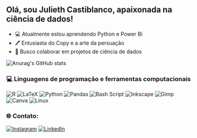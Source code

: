 ## Olá, sou Julieth Castiblanco, apaixonada na ciência de dados!

- 💻 Atualmente estou aprendendo Python e Power Bi
- 🖊️ Entusiasta do Copy e a arte da persuação
- 🤝 Busco colaborar em projetos de ciência de dados


![Anurag's GitHub stats](https://github-readme-stats.vercel.app/api?username=castiblancoqj&show_icons=true&theme=solarized-light&locale=pt-br)
<!--
![Top Langs](https://github-readme-stats.vercel.app/api/top-langs/?username=castiblancoqj&hide_progress=true&locale=pt-br&theme=solarized-light)
-->

### 💻 Linguagens de programação e ferramentas computacionais
![R](https://img.shields.io/badge/r-%23276DC3.svg?style=for-the-badge&logo=r&logoColor=white) ![LaTeX](https://img.shields.io/badge/latex-%23008080.svg?style=for-the-badge&logo=latex&logoColor=white) ![Python](https://img.shields.io/badge/python-3670A0?style=for-the-badge&logo=python&logoColor=ffdd54) ![Pandas](https://img.shields.io/badge/pandas-%23150458.svg?style=for-the-badge&logo=pandas&logoColor=white) ![Bash Script](https://img.shields.io/badge/bash_script-%23121011.svg?style=for-the-badge&logo=gnu-bash&logoColor=white) ![Inkscape](https://img.shields.io/badge/Inkscape-e0e0e0?style=for-the-badge&logo=inkscape&logoColor=080A13) ![Gimp](https://img.shields.io/badge/Gimp-657D8B?style=for-the-badge&logo=gimp&logoColor=FFFFFF) ![Canva](https://img.shields.io/badge/Canva-%2300C4CC.svg?style=for-the-badge&logo=Canva&logoColor=white) ![Linux](https://img.shields.io/badge/Linux-FCC624.svg?style=for-the-badge&logo=Linux&logoColor=black) 


### 🌐 Contato:
[![Instagram](https://img.shields.io/badge/Instagram-%23E4405F.svg?logo=Instagram&logoColor=white)](https://instagram.com/julieth.castiblancoq?igsh=MWp5dTF10GZwYnlkYg==)
[![LinkedIn](https://img.shields.io/badge/LinkedIn-%230077B5.svg?logo=linkedin&logoColor=white)](https://linkedin.com/in/julieth-castiblanco-9234b139/) 

